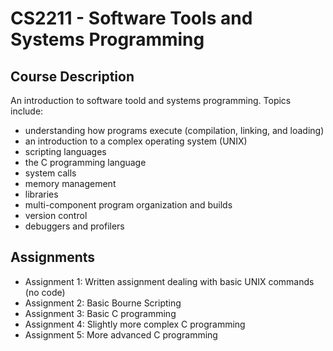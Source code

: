 # CS2211 - Software Tools and Systems Programming

## Course Description

An introduction to software toold and systems programming. 
Topics include:
- understanding how programs execute (compilation, linking, and loading)
- an introduction to a complex operating system (UNIX)
- scripting languages
- the C programming language
- system calls
- memory management
- libraries
- multi-component program organization and builds
- version control
- debuggers and profilers

## Assignments

- Assignment 1: Written assignment dealing with basic UNIX commands (no code)
- Assignment 2: Basic Bourne Scripting
- Assignment 3: Basic C programming
- Assignment 4: Slightly more complex C programming
- Assignment 5: More advanced C programming
